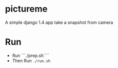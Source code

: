 # pictureme
A simple django 1.4 app take a snapshot from camera

# Run

- Run ```./prep.sh````
- Then Run ```./run.sh```
